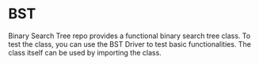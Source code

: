 # BST
Binary Search Tree repo provides a functional binary search tree class.
To test the class, you can use the BST Driver to test basic functionalities.
The class itself can be used by importing the class.

